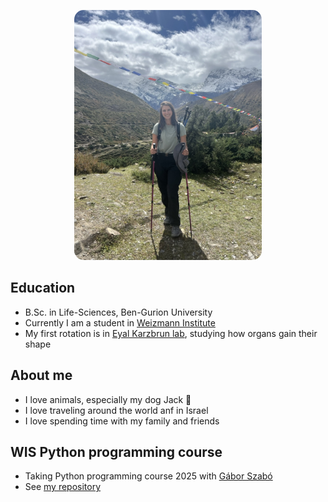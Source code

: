 <p align="center">
  <img src="lihipicsmall.jpeg" alt="lihipic" width="300" style="border-radius: 15px;">
</p>

## Education
* B.Sc. in Life-Sciences, Ben-Gurion University
* Currently I am a student in [Weizmann Institute](https://www.weizmann.ac.il/pages/)
* My first rotation is in [Eyal Karzbrun lab](https://www.karzbrunlab.com/), studying how organs gain their shape

## About me
* I love animals, especially my dog Jack 🐶
* I love traveling around the world anf in Israel
* I love spending time with my family and friends

## WIS Python programming course
* Taking Python programming course 2025 with [Gábor Szabó](https://szabgab.com/)
* See [my repository](https://github.com/Lihierez/Lihierez.github.io)
  
